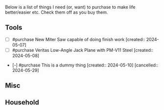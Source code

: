 Below is a list of things I need (or, want) to purchase to make life better/easier etc.
Check them off as you buy them.

## Tools
- [ ] #purchase New Miter Saw capable of doing finish work  [created:: 2024-05-07]
- [ ] #purchase Veritas Low-Angle Jack Plane with PM-V11 Steel  [created:: 2024-05-08]
- [-] #purchase This is a dummy thing  [created:: 2024-05-10]  [cancelled:: 2024-05-29]
## Misc

## Household